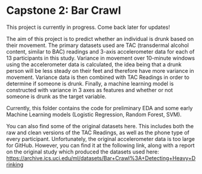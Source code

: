 # Capstone 2: Bar Crawl

This project is currently in progress. Come back later for updates!

The aim of this project is to predict whether an individual is drunk based on their movement. 
The primary datasets used are TAC (transdermal alcohol content, similar to BAC) readings and 3-axis accelerometer data for each of 13 participants in this study.
Variance in movement over 10-minute windows using the accelerometer data is calculated, the idea being that a drunk person will be less steady on their feet and therefore have more variance in movement.
Variance data is then combined with TAC Readings in order to determine if someone is drunk.
Finally, a machine learning model is constructed with variance in 3 axes as features and whether or not someone is drunk as the target variable. 

Currently, this folder contains the code for preliminary EDA and some early Machine Learning models (Logistic Regression, Random Forest, SVM).

You can also find some of the original datasets here. This includes both the raw and clean versions of the TAC Readings, as well as the phone type of every participant.
Unfortunately, the original accelerometer data is too large for GitHub.
However, you can find it at the following link, along with a report on the original study which produced the datasets used here:
https://archive.ics.uci.edu/ml/datasets/Bar+Crawl%3A+Detecting+Heavy+Drinking
